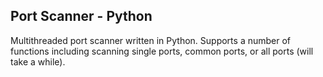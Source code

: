 ## Port Scanner - Python

Multithreaded port scanner written in Python.
Supports a number of functions including scanning single ports, common ports, or all ports (will take a while).




